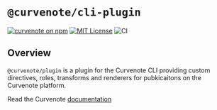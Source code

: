 # `@curvenote/cli-plugin`

[![curvenote on npm](https://img.shields.io/npm/v/curvenote.svg)](https://www.npmjs.com/package/curvenote)
[![MIT License](https://img.shields.io/badge/license-MIT-blue.svg)](https://github.com/curvenote/curvenote/blob/main/LICENSE)
![CI](https://github.com/curvenote/curvenote/workflows/CI/badge.svg)

## Overview

`@curvenote/plugin` is a plugin for the Curvenote CLI providing custom directives, roles, transforms and renderers for pubkicaitons on the Curvenote platform.

Read the Curvenote [documentation](https://docs.curvenote.com/)
